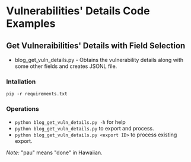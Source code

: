 # Vulnerabilities' Details Code Examples

## Get Vulneraibilities' Details with Field Selection

* blog_get_vuln_details.py - Obtains the vulnerability details along with some other fields and creates JSONL file.

### Intallation
`pip -r requirements.txt`

### Operations
* `python blog_get_vuln_details.py -h` for help
* `python blog_get_vuln_details.py` to export and process.
* `python blog_get_vuln_details.py <export ID>` to process existing export.

*Note:* "pau" means "done" in Hawaiian.
